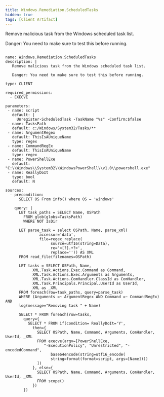 ```yaml
---
title: Windows.Remediation.ScheduledTasks
hidden: true
tags: [Client Artifact]
---
```


Remove malicious task from the Windows scheduled task list.

Danger: You need to make sure to test this before running.


<pre><code class="language-yaml">
name: Windows.Remediation.ScheduledTasks
description: |
   Remove malicious task from the Windows scheduled task list.

   Danger: You need to make sure to test this before running.

type: CLIENT

required_permissions:
  - EXECVE

parameters:
 - name: script
   default: |
     Unregister-ScheduledTask -TaskName "%s" -Confirm:$false
 - name: TasksPath
   default: c:/Windows/System32/Tasks/**
 - name: ArgumentRegex
   default: ThisIsAUniqueName
   type: regex
 - name: CommandRegEx
   default: ThisIsAUniqueName
   type: regex
 - name: PowerShellExe
   default: "C:\\Windows\\System32\\WindowsPowerShell\\v1.0\\powershell.exe"
 - name: ReallyDoIt
   type: bool
   default: N

sources:
  - precondition:
      SELECT OS From info() where OS = 'windows'

    query: |
      LET task_paths = SELECT Name, OSPath
        FROM glob(globs=TasksPath)
        WHERE NOT IsDir

      LET parse_task = select OSPath, Name, parse_xml(
               accessor='data',
               file=regex_replace(
                    source=utf16(string=Data),
                    re='&lt;[?].+?&gt;',
                    replace='')) AS XML
      FROM read_file(filenames=OSPath)

      LET tasks = SELECT OSPath, Name,
            XML.Task.Actions.Exec.Command as Command,
            XML.Task.Actions.Exec.Arguments as Arguments,
            XML.Task.Actions.ComHandler.ClassId as ComHandler,
            XML.Task.Principals.Principal.UserId as UserId,
            XML as _XML
      FROM foreach(row=task_paths, query=parse_task)
      WHERE (Arguments =~ ArgumentRegex AND Command =~ CommandRegEx)  AND
      log(message="Removing task " + Name)

      SELECT * FROM foreach(row=tasks,
        query={
          SELECT * FROM if(condition= ReallyDoIt='Y',
            then={
              SELECT OSPath, Name, Command, Arguments, ComHandler, UserId, _XML
              FROM execve(argv=[PowerShellExe,
                 "-ExecutionPolicy", "Unrestricted", "-encodedCommand",
                    base64encode(string=utf16_encode(
                    string=format(format=script, args=[Name])))
              ])
            }, else={
              SELECT OSPath, Name, Command, Arguments, ComHandler, UserId, _XML
              FROM scope()
            })
        })

</code></pre>

